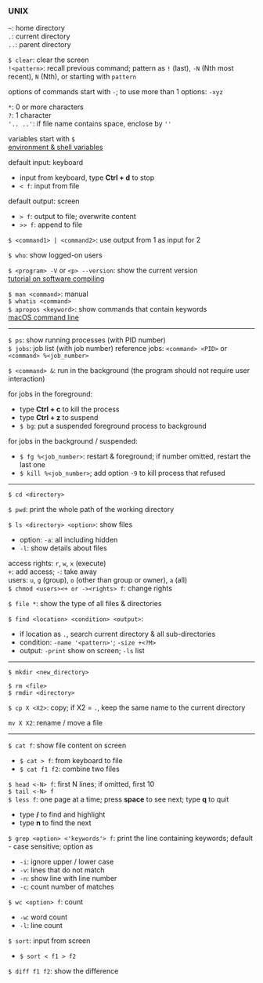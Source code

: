 ### UNIX

`~`: home directory  
`.`: current directory  
`..`: parent directory

`$ clear`: clear the screen  
`!<pattern>`: recall previous command; pattern as `!` (last), `-N` (Nth most recent), `N` (Nth), or starting with `pattern`

options of commands start with `-`; to use more than 1 options: `-xyz`

`*`: 0 or more characters  
`?`: 1 character  
`'.. ..'`: if file name contains space, enclose by `''`

variables start with `$`  
[environment & shell variables](http://www.ee.surrey.ac.uk/Teaching/Unix/unix8.html)

default input: keyboard
* input from keyboard, type **Ctrl + d** to stop
* `< f`: input from file

default output: screen
* `> f`: output to file; overwrite content
* `>> f`: append to file

`$ <command1> | <command2>`: use output from 1 as input for 2  

`$ who`: show logged-on users

`$ <program> -V` or `<p> --version`: show the current version  
[tutorial on software compiling](http://www.ee.surrey.ac.uk/Teaching/Unix/unix7.html)

`$ man <command>`: manual  
`$ whatis <command>`  
`$ apropos <keyword>`: show commands that contain keywords  
[macOS command line](https://ss64.com/osx/)

---

`$ ps`: show running processes (with PID number)  
`$ jobs`: job list (with job number)
reference jobs: `<command> <PID>` or `<command> %<job_number>`

`$ <command> &`: run in the background (the program should not require user interaction)

for jobs in the foreground:
* type **Ctrl + c** to kill the process  
* type **Ctrl + z** to suspend
* `$ bg`: put a suspended foreground process to background

for jobs in the background / suspended:
* `$ fg %<job_number>`: restart & foreground; if number omitted, restart the last one
* `$ kill %<job_number>`; add option `-9` to kill process that refused

---

`$ cd <directory>`

`$ pwd`: print the whole path of the working directory

`$ ls <directory> <option>`: show files  
  * option: `-a`: all including hidden
  * `-l`: show details about files

access rights: `r`, `w`, `x` (execute)  
`+`: add access; `-`: take away  
users: `u`, `g` (group), `o` (other than group or owner), `a` (all)  
`$ chmod <users><+ or -><rights> f`: change rights

`$ file *`: show the type of all files & directories

`$ find <location> <condition> <output>`:
* if location as `.`, search current directory & all sub-directories
* condition: `-name '<pattern>'`; `-size +<?M>`
* output: `-print` show on screen; `-ls` list

---

`$ mkdir <new_directory>`

`$ rm <file>`  
`$ rmdir <directory>`

`$ cp X <X2>`: copy; if X2 = `.`, keep the same name to the current directory

`mv X X2`: rename / move a file

---

`$ cat f`: show file content on screen  
* `$ cat > f`: from keyboard to file
* `$ cat f1 f2`: combine two files

`$ head <-N> f`: first N lines; if omitted, first 10  
`$ tail <-N> f`  
`$ less f`: one page at a time; press **space** to see next; type **q** to quit  
  * type **/<keyword>** to find and highlight
  * type **n** to find the next

`$ grep <option> <'keywords'> f`: print the line containing keywords; default - case sensitive; option as
  * `-i`: ignore upper / lower case
  * `-v`: lines that do not match
  * `-n`: show line with line number
  * `-c`: count number of matches

`$ wc <option> f`: count
  * `-w`: word count
  * `-l`: line count

`$ sort`: input from screen
* `$ sort < f1 > f2`

`$ diff f1 f2`: show the difference
